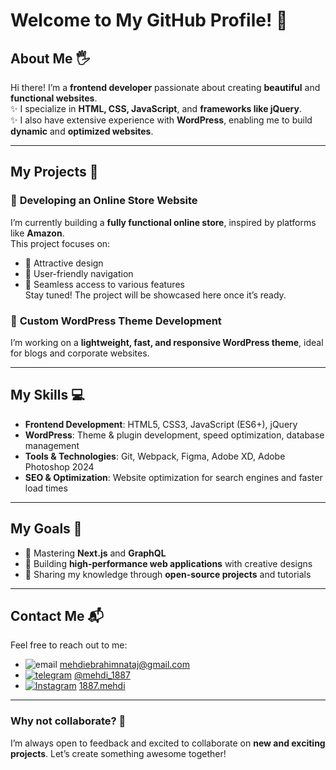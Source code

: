 # Welcome to My GitHub Profile! 👋

## About Me 🖐️
Hi there! I’m a **frontend developer** passionate about creating **beautiful** and **functional websites**.  
✨ I specialize in **HTML, CSS, JavaScript**, and **frameworks like jQuery**.  
✨ I also have extensive experience with **WordPress**, enabling me to build **dynamic** and **optimized websites**.  

---

## My Projects 🚀

### 🔧 **Developing an Online Store Website**  
I’m currently building a **fully functional online store**, inspired by platforms like **Amazon**.  
This project focuses on:  
- 📌 Attractive design  
- 📌 User-friendly navigation  
- 📌 Seamless access to various features  
Stay tuned! The project will be showcased here once it’s ready.  

### 🔧 **Custom WordPress Theme Development**  
I’m working on a **lightweight, fast, and responsive WordPress theme**, ideal for blogs and corporate websites.  

---

## My Skills 💻

- **Frontend Development**: HTML5, CSS3, JavaScript (ES6+), jQuery  
- **WordPress**: Theme & plugin development, speed optimization, database management  
- **Tools & Technologies**: Git, Webpack, Figma, Adobe XD, Adobe Photoshop 2024  
- **SEO & Optimization**: Website optimization for search engines and faster load times  

---

## My Goals 🌟

- 🚀 Mastering **Next.js** and **GraphQL**  
- 🚀 Building **high-performance web applications** with creative designs  
- 🚀 Sharing my knowledge through **open-source projects** and tutorials  

---

## Contact Me 📬

Feel free to reach out to me:  
                                                                                              
- ![email](https://img.icons8.com/?size=20&width=100&id=CXYJjRfKlwI9&format=png&color=000000)    [mehdiebrahimnataj@gmail.com](mailto:mehdiebrahimnataj@gmail.com) 
- [![telegram](https://img.icons8.com/?size=20&&id=oWiuH0jFiU0R&format=png&color=000000)](https://t.me/mehdi_1887)    [@mehdi_1887](https://t.me/mehdi_1887) 
- [![Instagram](https://img.icons8.com/?size=20&id=Xy10Jcu1L2Su&format=png&color=000000)](https://instagram.com/1887.mehdi)  [1887.mehdi](https://www.instagram.com/1887.mehdi/) 



---

### Why not collaborate? 🤝  
I’m always open to feedback and excited to collaborate on **new and exciting projects**. Let’s create something awesome together!
